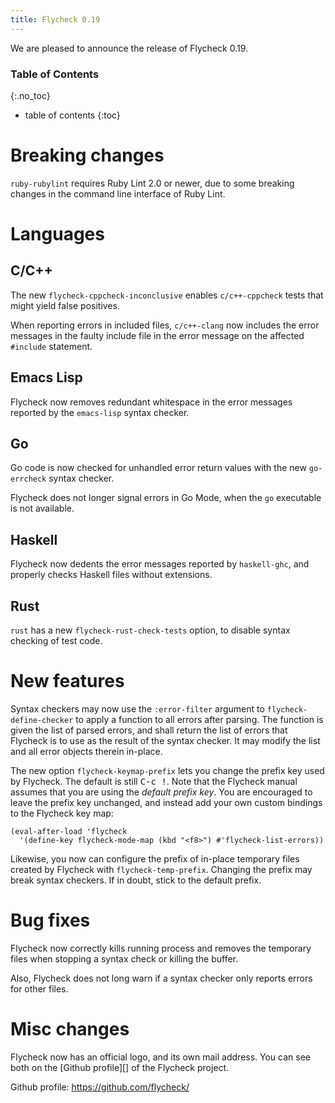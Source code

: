 ```yaml
---
title: Flycheck 0.19
---
```


We are pleased to announce the release of Flycheck 0.19.

### Table of Contents
{:.no_toc}

- table of contents
{:toc}

Breaking changes
================

`ruby-rubylint` requires Ruby Lint 2.0 or newer, due to some
breaking changes in the command line interface of Ruby Lint.

Languages
=========

C/C++
-----

The new `flycheck-cppcheck-inconclusive` enables
`c/c++-cppcheck` tests that might yield false positives.

When reporting errors in included files, `c/c++-clang` now includes the error
messages in the faulty include file in the error message on the affected
`#include` statement.

Emacs Lisp
----------

Flycheck now removes redundant whitespace in the error messages reported by the
`emacs-lisp` syntax checker.

Go
--

Go code is now checked for unhandled error return values with the new
`go-errcheck` syntax checker.

Flycheck does not longer signal errors in Go Mode, when the `go` executable is
not available.

Haskell
-------

Flycheck now dedents the error messages reported by `haskell-ghc`,
and properly checks Haskell files without extensions.

Rust
----

`rust` has a new `flycheck-rust-check-tests` option, to disable syntax checking
of test code.

New features
============

Syntax checkers may now use the `:error-filter` argument to
`flycheck-define-checker` to apply a function to all errors after parsing.  The
function is given the list of parsed errors, and shall return the list of errors
that Flycheck is to use as the result of the syntax checker.  It may modify the
list and all error objects therein in-place.

The new option `flycheck-keymap-prefix` lets you change the prefix key used by
Flycheck.  The default is still <kbd>C-c !</kbd>.  Note that the Flycheck manual
assumes that you are using the *default prefix key*.  You are encouraged to leave
the prefix key unchanged, and instead add your own custom bindings to the
Flycheck key map:

    (eval-after-load 'flycheck
      '(define-key flycheck-mode-map (kbd "<f8>") #'flycheck-list-errors))

Likewise, you now can configure the prefix of in-place temporary files created
by Flycheck with `flycheck-temp-prefix`.  Changing the prefix may break syntax
checkers.  If in doubt, stick to the default prefix.

Bug fixes
=========

Flycheck now correctly kills running process and removes the temporary files
when stopping a syntax check or killing the buffer.

Also, Flycheck does not long warn if a syntax checker only reports errors for
other files.

Misc changes
============

Flycheck now has an official logo, and its own mail address.  You can see both
on the [Github profile][] of the Flycheck project.

Github profile: https://github.com/flycheck/
